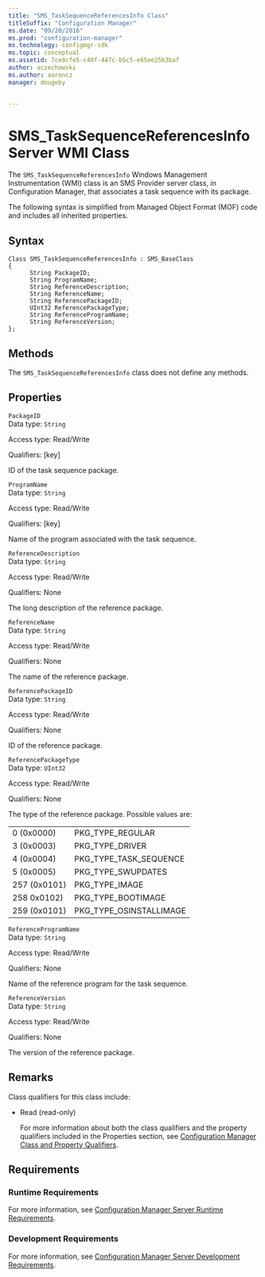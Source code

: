 ```yaml
---
title: "SMS_TaskSequenceReferencesInfo Class"
titleSuffix: "Configuration Manager"
ms.date: "09/20/2016"
ms.prod: "configuration-manager"
ms.technology: configmgr-sdk
ms.topic: conceptual
ms.assetid: 7ce8cfe5-c40f-447c-b5c5-e65ee25b3baf
author: aczechowski
ms.author: aaroncz
manager: dougeby


---
```

# SMS_TaskSequenceReferencesInfo Server WMI Class
The `SMS_TaskSequenceReferencesInfo` Windows Management Instrumentation (WMI) class is an SMS Provider server class, in Configuration Manager, that associates a task sequence with its package.  

 The following syntax is simplified from Managed Object Format (MOF) code and includes all inherited properties.  

## Syntax  

```  
Class SMS_TaskSequenceReferencesInfo : SMS_BaseClass  
{  
      String PackageID;  
      String ProgramName;  
      String ReferenceDescription;  
      String ReferenceName;  
      String ReferencePackageID;  
      UInt32 ReferencePackageType;  
      String ReferenceProgramName;  
      String ReferenceVersion;  
};  
```  

## Methods  
 The `SMS_TaskSequenceReferencesInfo` class does not define any methods.  

## Properties  
 `PackageID`  
 Data type: `String`  

 Access type: Read/Write  

 Qualifiers: [key]  

 ID of the task sequence package.  

 `ProgramName`  
 Data type: `String`  

 Access type: Read/Write  

 Qualifiers: [key]  

 Name of the program associated with the task sequence.  

 `ReferenceDescription`  
 Data type: `String`  

 Access type: Read/Write  

 Qualifiers: None  

 The long description of the reference package.  

 `ReferenceName`  
 Data type: `String`  

 Access type: Read/Write  

 Qualifiers: None  

 The name of the reference package.  

 `ReferencePackageID`  
 Data type: `String`  

 Access type: Read/Write  

 Qualifiers: None  

 ID of the reference package.  

 `ReferencePackageType`  
 Data type: `UInt32`  

 Access type: Read/Write  

 Qualifiers: None  

 The type of the reference package. Possible values are:  

|||  
|-|-|  
|0 (0x0000)|PKG_TYPE_REGULAR|  
|3 (0x0003)|PKG_TYPE_DRIVER|  
|4 (0x0004)|PKG_TYPE_TASK_SEQUENCE|  
|5 (0x0005)|PKG_TYPE_SWUPDATES|  
|257 (0x0101)|PKG_TYPE_IMAGE|  
|258 0x0102)|PKG_TYPE_BOOTIMAGE|  
|259 (0x0101)|PKG_TYPE_OSINSTALLIMAGE|  

 `ReferenceProgramName`  
 Data type: `String`  

 Access type: Read/Write  

 Qualifiers: None  

 Name of the reference program for the task sequence.  

 `ReferenceVersion`  
 Data type: `String`  

 Access type: Read/Write  

 Qualifiers: None  

 The version of the reference package.  

## Remarks  
 Class qualifiers for this class include:  

- Read (read-only)  

  For more information about both the class qualifiers and the property qualifiers included in the Properties section, see [Configuration Manager Class and Property Qualifiers](../../../develop/reference/misc/class-and-property-qualifiers.md).  

## Requirements  

### Runtime Requirements  
 For more information, see [Configuration Manager Server Runtime Requirements](../../../develop/core/reqs/server-runtime-requirements.md).  

### Development Requirements  
 For more information, see [Configuration Manager Server Development Requirements](../../../develop/core/reqs/server-development-requirements.md).  
